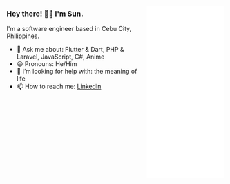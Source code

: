 <img 
  align="right" 
  src="assets/anime-hello-once.gif"
/>
<div>
  <h3>Hey there! 👋🏼 I'm Sun.</h3>
  <p>I'm a software engineer based in Cebu City, Philippines.</p>
  <ul>
    <li>💬 Ask me about: Flutter & Dart, PHP & Laravel, JavaScript, C#, Anime</li>
    <li>😄 Pronouns: He/Him</li>
    <li>🤔 I’m looking for help with: the meaning of life</li>
    <li>📫 How to reach me: <a target="_blank" href="https://www.linkedin.com/in/sunwastaken/">LinkedIn</a></li>
  </ul>
</div>
